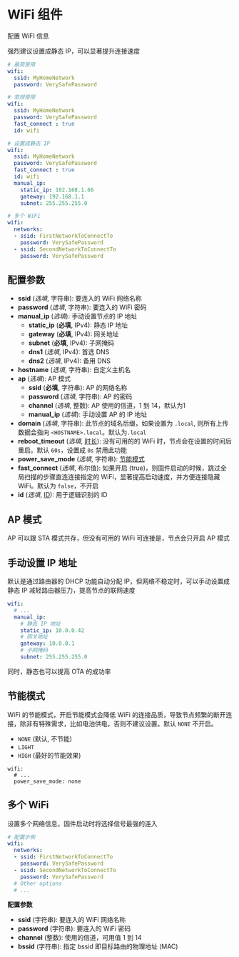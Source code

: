 # WiFi 组件

配置 WiFI 信息

强烈建议设置成静态 IP，可以显著提升连接速度


```yaml
# 最简使用
wifi:
  ssid: MyHomeNetwork
  password: VerySafePassword

# 常规使用
wifi:
  ssid: MyHomeNetwork
  password: VerySafePassword
  fast_connect : true
  id: wifi

# 设置成静态 IP
wifi:
  ssid: MyHomeNetwork
  password: VerySafePassword
  fast_connect : true
  id: wifi
  manual_ip:
    static_ip: 192.168.1.66
    gateway: 192.168.1.1
    subnet: 255.255.255.0

# 多个 WiFi
wifi:
  networks:
  - ssid: FirstNetworkToConnectTo
    password: VerySafePassword
  - ssid: SecondNetworkToConnectTo
    password: VerySafePassword
```

## 配置参数

- **ssid** (*选填*, 字符串): 要连入的 WiFi 网络名称
- **password** (*选填*, 字符串): 要连入的 WiFi 密码
- **manual_ip** (*选填*): 手动设置节点的 IP 地址
  - **static_ip** (**必填**, IPv4): 静态 IP 地址
  - **gateway** (**必填**, IPv4): 网关地址
  - **subnet** (**必填**, IPv4): 子网掩码
  - **dns1** (*选填*, IPv4): 首选 DNS
  - **dns2** (*选填*, IPv4): 备用 DNS
- **hostname** (*选填*, 字符串): 自定义主机名
- **ap** (*选填*): AP 模式
  - **ssid** (**必填**, 字符串): AP 的网络名称
  - **password** (*选填*, 字符串): AP 的密码
  - **channel** (*选填*, 整数): AP 使用的信道，1 到 14，默认为1
  - **manual_ip** (*选填*): 手动设置 AP 的 IP 地址
- **domain** (*选填*, 字符串): 此节点的域名后缀，如果设置为 `.local`, 则所有上传数据会指向 `<HOSTNAME>.local`。默认为`.local`
- **reboot_timeout** (*选填*, [时长](mqtt/guides/configuration-types#时长)): 没有可用的的 WiFi 时，节点会在设置的时间后重启。默认 `60s`，设置成 `0s` 禁用此功能 
- **power_save_mode** (*选填*, 字符串): [节能模式](#节能模式)
- **fast_connect** (*选填*, 布尔值): 如果开启 (true)，则固件启动的时候，跳过全局扫描的步骤直连连接指定的 WiFi，显著提高启动速度，并方便连接隐藏 WiFi。默认为 `false`，不开启
- **id** (*选填*, [ID](mqtt/guides/configuration-types#id)): 用于逻辑识别的 ID


## AP 模式

AP 可以跟 STA 模式共存，但没有可用的 WiFi 可连接是，节点会只开启 AP 模式



## 手动设置 IP 地址

默认是通过路由器的 DHCP 功能自动分配 IP，但网络不稳定时，可以手动设置成静态 IP 减轻路由器压力，提高节点的联网速度


```yaml
wifi:
  # ...
  manual_ip:
    # 静态 IP 地址
    static_ip: 10.0.0.42
    # 网关地址
    gateway: 10.0.0.1
    # 子网掩码
    subnet: 255.255.255.0
```

同时，静态也可以提高 OTA 的成功率

## 节能模式

WiFi 的节能模式，开启节能模式会降低 WiFi 的连接品质，导致节点频繁的断开连接，除非有特殊需求，比如电池供电，否则不建议设置。默认 `NONE` 不开启。


- `NONE` (默认, 不节能)
- `LIGHT`
- `HIGH` (最好的节能效果)

```
wifi:
  # ...
  power_save_mode: none
```


## 多个 WiFi


设置多个网络信息，固件启动时将选择信号最强的连入

```yaml
# 配置示例
wifi:
  networks:
  - ssid: FirstNetworkToConnectTo
    password: VerySafePassword
  - ssid: SecondNetworkToConnectTo
    password: VerySafePassword
  # Other options
  # ...
```

**配置参数**

- **ssid** (字符串): 要连入的 WiFi 网络名称
- **password** (字符串): 要连入的 WiFi 密码
- **channel** (整数): 使用的信道，可用值 1 到 14
- **bssid** (字符串): 指定 bssid 即目标路由的物理地址 (MAC) 